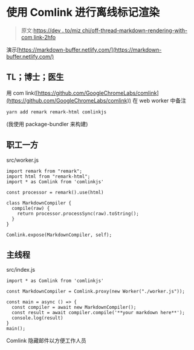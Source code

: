 # 使用 Comlink 进行离线标记渲染

> 原文:[https://dev . to/miz chi/off-thread-markdown-rendering-with-com link-2hfo](https://dev.to/mizchi/off-thread-markdown-rendering-with-comlink-2hfo)

演示[https://markdown-buffer.netlify.com/](https://markdown-buffer.netlify.com/)

## TL；博士；医生

用 com link([https://github.com/GoogleChromeLabs/comlink](https://github.com/GoogleChromeLabs/comlink))
在 web worker 中备注

```
yarn add remark remark-html comlinkjs 
```

(我使用 package-bundler 来构建)

## [](#worker-side)职工一方

src/worker.js

```
import remark from "remark";
import html from "remark-html";
import * as Comlink from 'comlinkjs'

const processor = remark().use(html)

class MarkdownCompiler {
  compile(raw) {
    return processor.processSync(raw).toString();
  }
}

Comlink.expose(MarkdownCompiler, self); 
```

## [](#main-thread)主线程

src/index.js

```
import * as Comlink from 'comlinkjs'

const MarkdownCompiler = Comlink.proxy(new Worker("./worker.js"));

const main = async () => {
  const compiler = await new MarkdownCompiler();
  const result = await compiler.compile('**your markdown here**');
  console.log(result)
}
main(); 
```

Comlink 隐藏邮件以方便工作人员